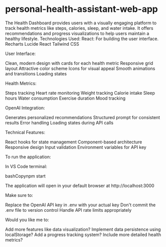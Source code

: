 # personal-health-assistant-web-app
The Health Dashboard provides users with a visually engaging platform to track health metrics like steps, calories, sleep, and water intake. It offers recommendations and progress visualizations to help users maintain a healthy lifestyle.  Technologies Used:  React: For building the user interface. Recharts Lucide React Tailwind CSS

User Interface:

Clean, modern design with cards for each health metric
Responsive grid layout
Attractive color scheme
Icons for visual appeal
Smooth animations and transitions
Loading states


Health Metrics:

Steps tracking
Heart rate monitoring
Weight tracking
Calorie intake
Sleep hours
Water consumption
Exercise duration
Mood tracking


OpenAI Integration:

Generates personalized recommendations
Structured prompt for consistent results
Error handling
Loading states during API calls


Technical Features:

React hooks for state management
Component-based architecture
Responsive design
Input validation
Environment variables for API key



To run the application:

In VS Code terminal:

bashCopynpm start

The application will open in your default browser at http://localhost:3000

Make sure to:

Replace the OpenAI API key in .env with your actual key
Don't commit the .env file to version control
Handle API rate limits appropriately

Would you like me to:

Add more features like data visualization?
Implement data persistence using localStorage?
Add a progress tracking system?
Include more detailed health metrics?
